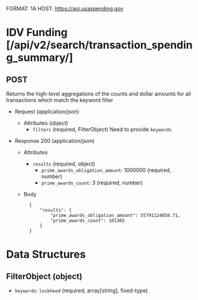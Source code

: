 FORMAT: 1A
HOST: https://api.usaspending.gov

# IDV Funding [/api/v2/search/transaction_spending_summary/]

## POST

Returns the high-level aggregations of the counts and dollar amounts for all transactions which match the keyword filter

+ Request (application/json)
    + Attributes (object)
        + `filters` (required, FilterObject)
            Need to provide `keywords`

+ Response 200 (application/json)
    + Attributes
        + `results` (required, object)
            - `prime_awards_obligation_amount`: 1000000 (required, number)
            - `prime_awards_count`: 3 (required, number)

    + Body

            {
                "results": {
                    "prime_awards_obligation_amount": 55791124858.71,
                    "prime_awards_count": 101365
                }
            }

# Data Structures

## FilterObject (object)
+ `keywords`: `lockheed` (required, array[string], fixed-type)
